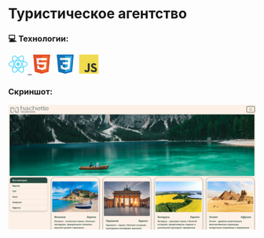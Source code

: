 # Туристическое агентство

### 💻 Технологии:

<div>
  <a href="#">
    <img src="https://github.com/devicons/devicon/blob/master/icons/react/react-original.svg" title="git" alt="git" width="40" height="40"/>&nbsp
  </a>
  <img src="https://github.com/devicons/devicon/blob/master/icons/html5/html5-original.svg" title="html5" alt="html5" width="40" height="40"/>&nbsp
  <img src="https://github.com/devicons/devicon/blob/master/icons/css3/css3-original.svg" title="css3" alt="css" width="40" height="40"/>&nbsp
  <img src="https://github.com/devicons/devicon/blob/master/icons/javascript/javascript-original.svg" title="javascript" alt="javascript" width="40" height="40"/>&nbsp
</div>

### Скриншот:
<div>
  <img src="https://github.com/qruff/travelagencycours/blob/project/images/screen1.png" alt="screen">
</div>
